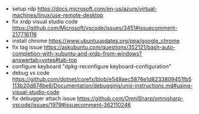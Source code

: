 * setup rdp https://docs.microsoft.com/en-us/azure/virtual-machines/linux/use-remote-desktop </br>
* fix xrdp visual studio code https://github.com/Microsoft/vscode/issues/3451#issuecomment-217716116 </br>
* install chrome https://www.ubuntuupdates.org/ppa/google_chrome </br>
* fix tag issue https://askubuntu.com/questions/352121/bash-auto-completion-with-xubuntu-and-xrdp-from-windows?answertab=votes#tab-top </br>
* configure keyboard "dpkg-reconfigure keyboard-configuration" </br>
* debug vs code https://github.com/dotnet/corefx/blob/e548aec5876e1d8233809451fb5113b20d874be6/Documentation/debugging/unix-instructions.md#using-visual-studio-code <br/>
* fix debugger attach issue https://github.com/OmniSharp/omnisharp-vscode/issues/1979#issuecomment-362110246 <br/>